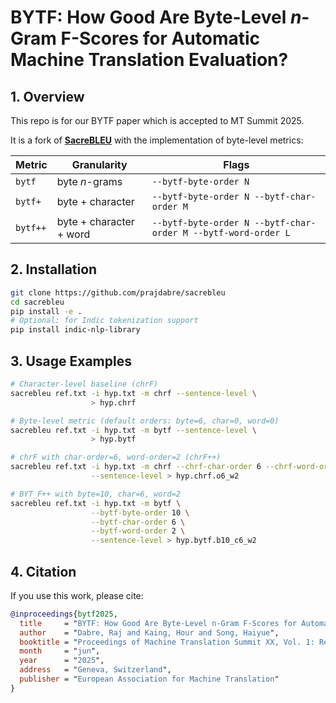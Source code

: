 # BYTF: How Good Are Byte-Level *n*-Gram F-Scores for Automatic Machine Translation Evaluation?

## 1. Overview

This repo is for our BYTF paper which is accepted to MT Summit 2025.

It is a fork of **[SacreBLEU](https://github.com/mjpost/sacrebleu)** with the implementation of byte-level metrics:

| Metric | Granularity | Flags |
|--------|-------------|-------|
| `bytf` | byte *n*-grams | `--bytf-byte-order N` |
| `bytf+` | byte + character | `--bytf-byte-order N --bytf-char-order M` |
| `bytf++` | byte + character + word | `--bytf-byte-order N --bytf-char-order M --bytf-word-order L` |

## 2. Installation

```bash
git clone https://github.com/prajdabre/sacrebleu
cd sacrebleu
pip install -e .
# Optional: for Indic tokenization support
pip install indic-nlp-library
```

## 3. Usage Examples

```bash
# Character-level baseline (chrF)
sacrebleu ref.txt -i hyp.txt -m chrf --sentence-level \
                  > hyp.chrf

# Byte-level metric (default orders: byte=6, char=0, word=0)
sacrebleu ref.txt -i hyp.txt -m bytf --sentence-level \
                  > hyp.bytf

# chrF with char-order=6, word-order=2 (chrF++)
sacrebleu ref.txt -i hyp.txt -m chrf --chrf-char-order 6 --chrf-word-order 2 \
                  --sentence-level > hyp.chrf.o6_w2

# BYT_F++ with byte=10, char=6, word=2
sacrebleu ref.txt -i hyp.txt -m bytf \
                  --bytf-byte-order 10 \
                  --bytf-char-order 6 \
                  --bytf-word-order 2 \
                  --sentence-level > hyp.bytf.b10_c6_w2
```

## 4. Citation

If you use this work, please cite:

```bibtex
@inproceedings{bytf2025,
  title     = "BYTF: How Good Are Byte-Level n-Gram F-Scores for Automatic Machine Translation Evaluation?",
  author    = "Dabre, Raj and Kaing, Hour and Song, Haiyue",
  booktitle = "Proceedings of Machine Translation Summit XX, Vol. 1: Research Track",
  month     = "jun",
  year      = "2025",
  address   = "Geneva, Switzerland",
  publisher = "European Association for Machine Translation"
}
```

